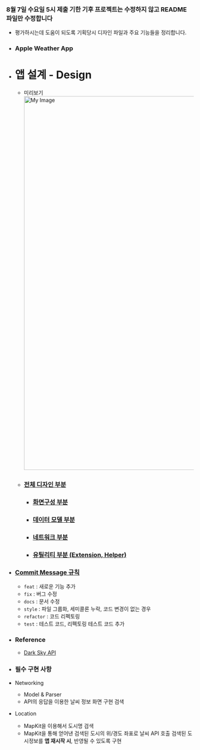 
### 8월 7일 수요일 5시 제출 기한 기후 프로젝트는 수정하지 않고 README 파일만 수정합니다
* 평가하시는데 도움이 되도록 기획당시 디자인 파일과 주요 기능들을 정리합니다.

* ### Apple Weather App

* # 앱 설계 - Design
  * 미리보기
  <a href="https://user-images.githubusercontent.com/38423205/62675911-edcf2080-b9e3-11e9-962a-4d0fa2379793.png" target="_blank"><img src="https://user-images.githubusercontent.com/38423205/62675911-edcf2080-b9e3-11e9-962a-4d0fa2379793.png" alt="My Image" width="1000"></a>
  * ### [전체 디자인 부분](https://github.com/changSic/LottoriApp/files/3479876/Design_All.pdf)
    * ### [화면구성 부분](https://github.com/changSic/LottoriApp/files/3479875/Design_Weather.pdf)
    * ### [데이터 모델 부분](https://github.com/changSic/LottoriApp/files/3479873/Design_DataModel.pdf)
    * ### [네트워크 부분](https://github.com/changSic/LottoriApp/files/3479874/Design_Service.pdf)
    * ### [유틸리티 부분 (Extension, Helper)](https://github.com/changSic/LottoriApp/files/3479872/Design_Uitility.pdf)

* ### [Commit Message 규칙](https://changsic.github.io/CommitMessage/)
  * `feat` : 새로운 기능 추가
  * `fix` : 버그 수정
  * `docs` : 문서 수정
  * `style` : 파일 그룹화, 세미콜론 누락, 코드 변경이 없는 경우
  * `refactor` : 코드 리펙토링
  * `test` : 테스트 코드, 리펙토링 테스트 코드 추가

* ### Reference
  * [Dark Sky API](https://darksky.net/dev/docs)



* ### 필수 구현 사항
* Networking
  * Model & Parser
  * API의 응답을 이용한 날씨 정보 화면 구현 검색
* Location
  * MapKit을 이용해서 도시명 검색
  * MapKit을 통해 얻어낸 검색된 도시의 위/경도 좌표로 날씨 API 호출 검색된 도시정보를 **앱 재시작 시**, 반영될 수 있도록 구현
